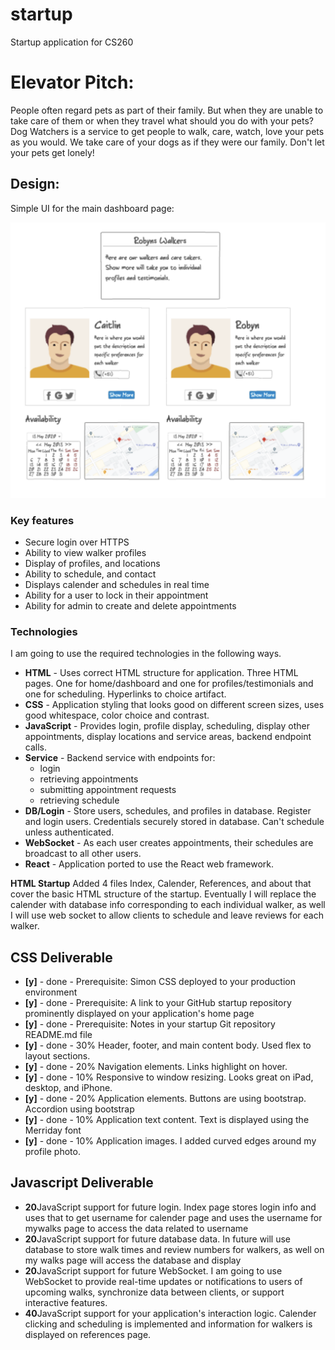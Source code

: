 # startup
Startup application for CS260

# Elevator Pitch:

People often regard pets as part of their family. But when they are unable to take care of them or when they travel what should you do with your pets? Dog Watchers is a service to get people to walk, care, watch, love your pets as you would. We take care of your dogs as if they were our family. Don't let your pets get lonely!

## Design:

Simple UI for the main dashboard page:

![Mock](walkerUI.jpg)

### Key features

- Secure login over HTTPS
- Ability to view walker profiles
- Display of profiles, and locations
- Ability to schedule, and contact
- Displays calender and schedules in real time
- Ability for a user to lock in their appointment
- Ability for admin to create and delete appointments

### Technologies

I am going to use the required technologies in the following ways.

- **HTML** - Uses correct HTML structure for application. Three HTML pages. One for home/dashboard and one for profiles/testimonials and one for scheduling. Hyperlinks to choice artifact.
- **CSS** - Application styling that looks good on different screen sizes, uses good whitespace, color choice and contrast.
- **JavaScript** - Provides login, profile display, scheduling, display other appointments, display locations and service areas, backend endpoint calls.
- **Service** - Backend service with endpoints for:
  - login
  - retrieving appointments
  - submitting appointment requests
  - retrieving schedule
- **DB/Login** - Store users, schedules, and profiles in database. Register and login users. Credentials securely stored in database. Can't schedule unless authenticated.
- **WebSocket** - As each user creates appointments, their schedules are broadcast to all other users.
- **React** - Application ported to use the React web framework.



**HTML Startup**
Added 4 files Index, Calender, References, and about that cover the basic HTML structure of the startup. Eventually I will replace the calender with database info corresponding to each individual walker, as well I will use web socket to allow clients to schedule and leave reviews for each walker.

## CSS Deliverable 

- **[y]** - done - Prerequisite: Simon CSS deployed to your production environment
- **[y]** - done - Prerequisite: A link to your GitHub startup repository prominently displayed on your application's home page
- **[y]** - done - Prerequisite: Notes in your startup Git repository README.md file
- **[y]** - done - 30% Header, footer, and main content body. Used flex to layout sections.
- **[y]** - done - 20% Navigation elements. Links highlight on hover.
- **[y]** - done - 10% Responsive to window resizing. Looks great on iPad, desktop, and iPhone.
- **[y]** - done - 20% Application elements. Buttons are using bootstrap. Accordion using bootstrap
- **[y]** - done - 10% Application text content. Text is displayed using the Merriday font
- **[y]** - done - 10% Application images. I added curved edges around my profile photo.

## Javascript Deliverable 

- **20**JavaScript support for future login. Index page stores login info and uses that to get username for calender page and uses the username for mywalks page to access the data related to username
- **20**JavaScript support for future database data. In future will use database to store walk times and review numbers for walkers, as well on my walks page will access the database and display 
- **20**JavaScript support for future WebSocket. I am going to use WebSocket to provide real-time updates or notifications to users of upcoming walks, synchronize data between clients, or support interactive features.
- **40**JavaScript support for your application's interaction logic. Calender clicking and scheduling is implemented and information for walkers is displayed on references page.